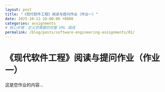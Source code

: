 ```yaml
---
layout: post
title: "《现代软件工程》阅读与提问作业（作业一）"
date: 2025-10-12 10:00:00 +0800
categories: assignments
# 核心步骤：定义您需要的完整 URL 路径
permalink: /blog/posts/software-engineering-assignments/01/
---
```


# 《现代软件工程》阅读与提问作业（作业一）

这是您作业的内容...

